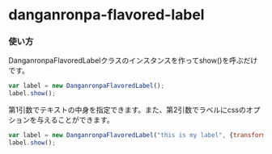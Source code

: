 # danganronpa-flavored-label

### 使い方
DanganronpaFlavoredLabelクラスのインスタンスを作ってshow()を呼ぶだけです。
```javascript
var label = new DanganronpaFlavoredLabel();
label.show();
```
第1引数でテキストの中身を指定できます。また、第2引数でラベルにcssのオプションを与えることができます。
```javascript
var label = new DanganronpaFlavoredLabel("this is my label", {transform: "rotate(-20deg)"});
label.show();
```